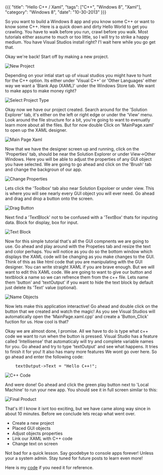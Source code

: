{{{
  "title": "Hello C++ / Xaml",
  "tags": ["C++", "Windows 8", "Xaml"],
  "category": "Windows 8",
  "date": "10-30-2013"
}}}

So you want to build a Windows 8 app and you know some C++ or
want to know some C++. Here is a quick down and dirty Hello World
to get you crawling.<!--more--> You have to walk before you run, crawl before
you walk. Most tutorials either assume to much or too little, so
I will try to strike a happy medium. You have Visual Studios install
right? I'l wait here while you go get that.

Okay we're back! Start off by making a new project.

![New Project](/post_imgs/HelloC++/newProject.png)

Depending on your intial start up of visual studios you might have to
hunt for the C++ option. Its either under 'Visual C++' or
'Other Languages' either way we want a 'Blank App (XAML)' under the
Windows Store tab. We want to make apps to make money right?

![Select Project Type](/post_imgs/HelloC++/selectProjectType.png)

Okay now we have our project created. Search around for the 'Solution
Explorer' tab, it's either on the left or right edge or under the 'View'
menu. Look around the file structure for a bit, you're going to want
to evenuatly learn more about all the files. But for now double Click 
on 'MainPage.xaml' to open up the XAML designer.

![Main Page Xaml](/post_imgs/HelloC++/mainPageXaml.png)

Now that we have the designer screen up and running, click on the
'Properties' tab, should be near the Solution Explorer or under
View->Other Windows. Here you will be able to adjust the properties
of any GUI object you have selected. We are going to go ahead and
click on the 'Brush' tab and change the backgroun of our app.

![Change Properties](/post_imgs/HelloC++/changeProperties.png)

Lets click the 'Toolbox' tab also near Solution Expoloer or under
view. This is where you will see nearly every GUI object you will ever
need. Go ahead and drag and drop a button onto the screen.

![Drag Button](/post_imgs/HelloC++/dragButton.png)

Next find a 'TextBlock' not to be confused with a 'TextBox' thats for
inputing data. Block for display, box for input.

![Text Block](/post_imgs/HelloC++/textBlock.png)

Now for this simple tutorial that's all the GUI compnents we are
going to use. Go ahead and play around with the Propeties tab
and resize the text and color perhaps. You will notice as you do so
the bottom window which displays the XAML code will be changing as
you make changes to the GUI. Think of this as like html code that you
are manipulating with the GUI designer. You can write straight XAML
if you are brave enough. But we will want to edit this XAML code.
We are going to want to give our button and textblock a name so we
can refrence them from the c++ file. Lets name them 'button' and
'textOutput' if you want to hide the text block by default just delete
its 'Text' value (optional).

![Name Objects](/post_imgs/HelloC++/nameObjects.png)

Now lets make this application interactive! Go ahead and double click
on the button that we created and watch the magic! As you see Visual
Studios will automatically open the 'MainPage.xaml.cpp' and create a
'Button_Click' fuction for us. How cool is that?

Okay we are almost done, I promise. All we have to do is type what c++
code we want to run when the button is pressed. Visual Studio has a
feature called 'Intellisense' that automaticaly will try and complete
variable names for you. Go ahead and try to type 'textOutput' and see what
happens. It tries to finish it for you! It also has many more features
We wont go over here. So go ahead and enter the following code:

<pre>
    textOutput->Text = "Hello C++!";
</pre>

![C++ Code](/post_imgs/HelloC++/cppCode.png)

And were done! Go ahead and click the green play button next to 'Local
Machine' to run your new app. You should see it in full screen similar
to this:

![Final Product](/post_imgs/HelloC++/finalProduct.png)

That's it! I know it isnt too exciting, but we have came along way since
in about 10 minutes. Before we conclude lets recap what went over.

<ul>
    <li>Create a new project</li>
    <li>Placed GUI objects</li>
    <li>Adjust objects properties</li>
    <li>Link our XAML with C++ code</li>
    <li>Change text on screen</li>
</ul>

Not bad for a quick lesson. Say goodebye to console apps forever! Unless
your a system admin. Stay tuned for future posts to learn even more!

Here is my <a href='/downloads/HelloC++GUI.zip'>code</a> if you need it for
reference.


